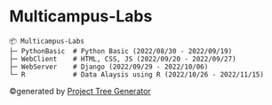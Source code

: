 # Multicampus-Labs

```
📦 Multicampus-Labs
├─ PythonBasic  # Python Basic (2022/08/30 - 2022/09/19)
├─ WebClient    # HTML, CSS, JS (2022/09/20 - 2022/09/27)
├─ WebServer    # Django (2022/09/29 - 2022/10/06)
└─ R            # Data Alaysis using R (2022/10/26 - 2022/11/15)
```
©generated by [Project Tree Generator](https://woochanleee.github.io/project-tree-generator)

